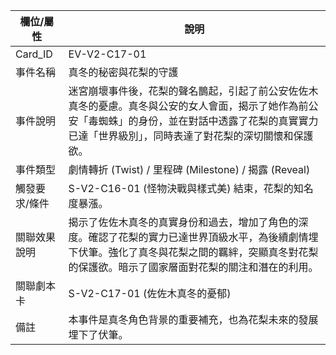 | 欄位/屬性 | 說明 |
|---|---|
| Card_ID | EV-V2-C17-01 |
| 事件名稱 | 真冬的秘密與花梨的守護 |
| 事件說明 | 迷宮崩壞事件後，花梨的聲名鵲起，引起了前公安佐佐木真冬的憂慮。真冬與公安的女人會面，揭示了她作為前公安「毒蜘蛛」的身份，並在對話中透露了花梨的真實實力已達「世界級別」，同時表達了對花梨的深切關懷和保護欲。 |
| 事件類型 | 劇情轉折 (Twist) / 里程碑 (Milestone) / 揭露 (Reveal) |
| 觸發要求/條件 | S-V2-C16-01 (怪物決戰與樣式美) 結束，花梨的知名度暴漲。 |
| 關聯效果說明 | 揭示了佐佐木真冬的真實身份和過去，增加了角色的深度。確認了花梨的實力已達世界頂級水平，為後續劇情埋下伏筆。強化了真冬與花梨之間的羈絆，突顯真冬對花梨的保護欲。暗示了國家層面對花梨的關注和潛在的利用。 |
| 關聯劇本卡 | S-V2-C17-01 (佐佐木真冬的憂郁) |
| 備註 | 本事件是真冬角色背景的重要補充，也為花梨未來的發展埋下了伏筆。 |
